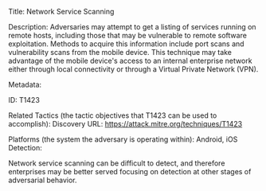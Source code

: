 Title: Network Service Scanning

Description: Adversaries may attempt to get a listing of services running on remote hosts, including those that may be vulnerable to remote software exploitation. Methods to acquire this information include port scans and vulnerability scans from the mobile device. This technique may take advantage of the mobile device's access to an internal enterprise network either through local connectivity or through a Virtual Private Network (VPN).

Metadata:

ID: T1423

Related Tactics (the tactic objectives that T1423 can be used to accomplish): Discovery URL: https://attack.mitre.org/techniques/T1423

Platforms (the system the adversary is operating within): Android, iOS Detection:

Network service scanning can be difficult to detect, and therefore enterprises may be better served focusing on detection at other stages of adversarial behavior.